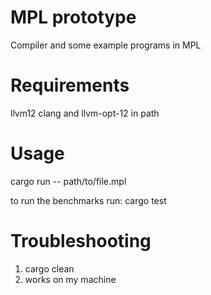 # MPL prototype
Compiler and some example programs in MPL

# Requirements
llvm12
clang and llvm-opt-12 in path

# Usage
cargo run -- path/to/file.mpl

to run the benchmarks run: cargo test

# Troubleshooting
1. cargo clean
3. works on my machine
